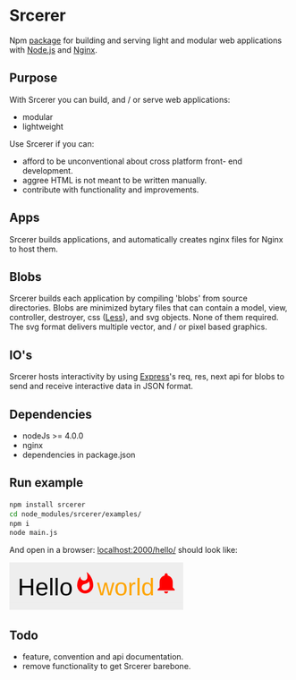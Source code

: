 # Srcerer
Npm [package](https://www.npmjs.com/package/srcerer) for building and serving light and modular web applications with [Node.js](https://nodejs.org) and [Nginx](http://nginx.org).

## Purpose
With Srcerer you can build, and / or serve web applications:
- modular
- lightweight

Use Srcerer if you can:
- afford to be unconventional about cross platform front- end development.
- aggree HTML is not meant to be written manually.
- contribute with functionality and improvements.

## Apps
Srcerer builds applications, and automatically creates nginx files for Nginx to host them.

## Blobs
Srcerer builds each application by compiling 'blobs' from source directories. Blobs are minimized bytary files that can contain a model, view, controller, destroyer, css ([Less](http://lesscss.org)), and svg objects. None of them required. The svg format delivers multiple vector, and / or pixel based graphics.

## IO's
Srcerer hosts interactivity by using [Express](https://expressjs.com)'s req, res, next api for blobs to send and receive interactive data in JSON format. 

## Dependencies
- nodeJs >= 4.0.0
- nginx
- dependencies in package.json

## Run example
```bash
npm install srcerer
cd node_modules/srcerer/examples/
npm i
node main.js
```
And open in a browser: [localhost:2000/hello/](http://localhost:2000/hello/)
should look like:

![helloWorld](examples/hello/hello.png)

## Todo
- feature, convention and api documentation. 
- remove functionality to get Srcerer barebone.

